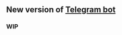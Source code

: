 ## New version of [Telegram bot](https://github.com/chirva-ivan/get_latest_top_albums_bot) 

### WIP
